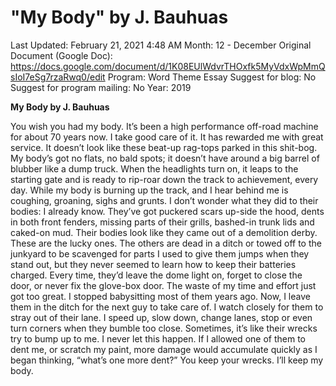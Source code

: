 # "My Body" by J. Bauhuas

Last Updated: February 21, 2021 4:48 AM
Month: 12 - December
Original Document (Google Doc): https://docs.google.com/document/d/1K08EUlWdvrTHOxfk5MyVdxWpMmQsIoI7eSg7rzaRwq0/edit
Program: Word Theme Essay
Suggest for blog: No
Suggest for program mailing: No
Year: 2019

**My Body by J. Bauhuas**

You wish you had my body. It’s been a high performance off-road machine for about 70 years now. I take good care of it. It has rewarded me with great service. It doesn’t look like these beat-up rag-tops parked in this shit-bog. My body’s got no flats, no bald spots; it doesn’t have around a big barrel of blubber like a dump truck. When the headlights turn on, it leaps to the starting gate and is ready to rip-roar down the track to achievement, every day. While my body is burning up the track, and I hear behind me is coughing, groaning, sighs and grunts. I don’t wonder what they did to their bodies: I already know. They’ve got puckered scars up-side the hood, dents in both front fenders, missing parts of their grills, bashed-in trunk lids and caked-on mud. Their bodies look like they came out of a demolition derby. These are the lucky ones. The others are dead in a ditch or towed off to the junkyard to be scavenged for parts I used to give them jumps when they stand out, but they never seemed to learn how to keep their batteries charged. Every time, they’d leave the dome light on, forget to close the door, or never fix the glove-box door. The waste of my time and effort just got too great. I stopped babysitting most of them years ago. Now, I leave them in the ditch for the next guy to take care of. I watch closely for them to stray out of their lane. I speed up, slow down, change lanes, stop or even turn corners when they bumble too close. Sometimes, it’s like their wrecks try to bump up to me. I never let this happen. If I allowed one of them to dent me, or scratch my paint, more damage would accumulate quickly as I began thinking, “what’s one more dent?” You keep your wrecks. I’ll keep my body.